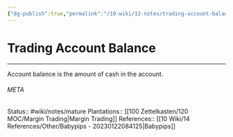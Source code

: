 ```yaml
---
{"dg-publish":true,"permalink":"/10-wiki/12-notes/trading-account-balance-20230122113546/"}
---
```


# Trading Account Balance
---
Account balance is the amount of cash in the account.



###### META
Status:: #wiki/notes/mature 
Plantations:: [[100 Zettelkasten/120 MOC/Margin Trading\|Margin Trading]]
References:: [[10 Wiki/14 References/Other/Babypips - 20230122084125\|Babypips]]
